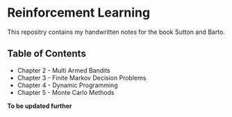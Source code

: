 # Reinforcement Learning

This repositry contains my handwritten notes for the book Sutton and Barto.

## Table of Contents
- Chapter 2 - Multi Armed Bandits
- Chapter 3 - Finite Markov Decision Problems
- Chapter 4 - Dynamic Programming
- Chapter 5 - Monte Carlo Methods

**To be updated further**